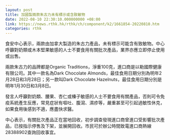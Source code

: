 ```yaml
---
layout: post
title: 加國製兩款朱古力未有標示或含致敏物
date: 2022-08-10 22:30:10.000000000 +08:00
link: https://news.rthk.hk/rthk/ch/component/k2/1661854-20220810.htm
categories: rthk
---
```


食安中心表示，兩款由加拿大製造的朱古力產品，未有標示可能含有致敏物。中心呼籲對奶類或木本堅果敏感的人士不要食用有關批次產品，業界亦應立即停止使用或出售。

兩款朱古力的品牌都是Organic Traditions，淨重100克，進口商是以勒國際健康有限公司。其中一款名為Dark Chocolate Almonds，最佳食用日期分別為明年2月28日和3月28日；另一款叫Dark Chocolate Hazelnuts，最佳食用日期分別是明年1月30日和3月8日。

發言人呼籲對奶類、腰果、杏仁或榛子敏感的人士不要食用有關產品，否則可令免疫系統產生反應，常見症狀有嘔吐、腹瀉、濕疹等，嚴重甚至可引起過敏性休克，如果食用後感到不適，應盡快求醫。

中心表示，有關批次產品正在當地回收，初步調查發現進口商曾進口受影響批次產品，已按指示停售及下架，並展開回收。市民可於辦公時間致電進口商熱線28388902查詢回收事宜。
